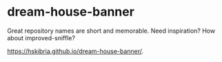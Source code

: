 # dream-house-banner
Great repository names are short and memorable. Need inspiration? How about improved-sniffle?

https://hskibria.github.io/dream-house-banner/.
